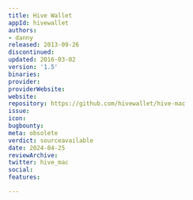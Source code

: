 ```yaml
---
title: Hive Wallet
appId: hivewallet
authors:
- danny
released: 2013-09-26
discontinued: 
updated: 2016-03-02
version: '1.5'
binaries: 
provider: 
providerWebsite: 
website: 
repository: https://github.com/hivewallet/hive-mac
issue: 
icon: 
bugbounty: 
meta: obsolete
verdict: sourceavailable
date: 2024-04-25
reviewArchive: 
twitter: hive_mac
social: 
features: 

---
```



